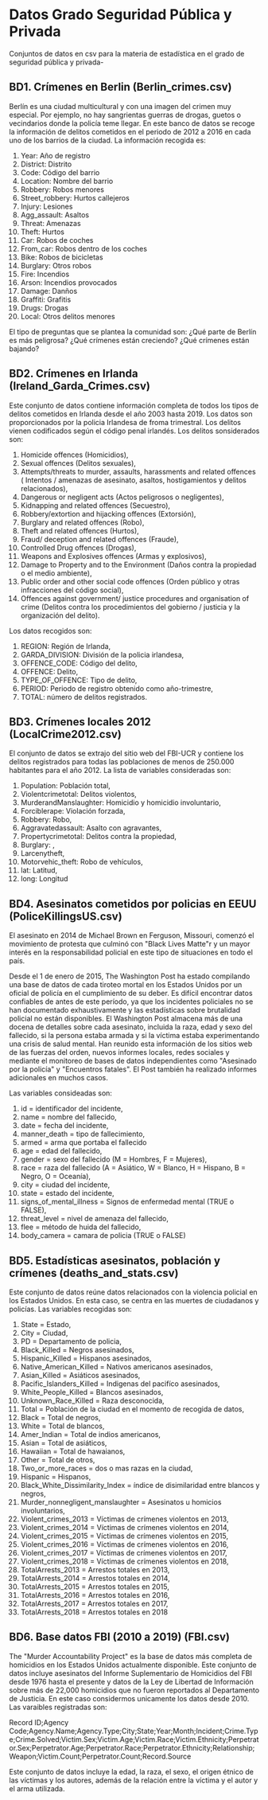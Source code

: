 # Datos Grado Seguridad Pública y Privada

Conjuntos de datos en csv para la materia de estadística en el grado de seguridad pública y privada-

## BD1. Crímenes en Berlin (Berlin_crimes.csv)

Berlín es una ciudad multicultural y con una imagen del crimen muy especial. Por ejemplo, no hay sangrientas guerras de drogas, guetos o vecindarios donde la policía teme llegar. En este banco de datos se recoge la información de delitos cometidos en el periodo de 2012 a 2016 en cada uno de los barrios de la ciudad. La información recogida es:

01) Year: Año de registro
02) District: Distrito
03) Code: Código del barrio
04) Location: Nombre del barrio
05) Robbery: Robos menores
06) Street_robbery: Hurtos callejeros
07) Injury: Lesiones
08) Agg_assault: Asaltos
09) Threat: Amenazas
10) Theft: Hurtos
11) Car: Robos de coches
12) From_car: Robos dentro de los coches
13) Bike: Robos de bicicletas
14) Burglary: Otros robos
15) Fire: Incendios
16) Arson: Incendios provocados
17) Damage: Danños
18) Graffiti: Grafitis
19) Drugs: Drogas
20) Local: Otros delitos menores

El tipo de preguntas que se plantea la comunidad son: ¿Qué parte de Berlín es más peligrosa? ¿Qué crímenes están creciendo? ¿Qué crímenes están bajando?


## BD2. Crímenes en Irlanda (Ireland_Garda_Crimes.csv)

Este conjunto de datos contiene información completa de todos los tipos de delitos cometidos en Irlanda desde el año 2003 hasta 2019. Los datos son proporcionados por la policia Irlandesa de froma trimestral. Los delitos vienen codificados según el código penal irlandés. Los delitos sonsiderados son:

01) Homicide offences (Homicidios),
02) Sexual offences (Delitos sexuales),
03) Attempts/threats to murder, assaults, harassments and related offences (
Intentos / amenazas de asesinato, asaltos, hostigamientos y delitos relacionados),
04) Dangerous or negligent acts (Actos peligrosos o negligentes),
05) Kidnapping and related offences (Secuestro),
06) Robbery/extortion and hijacking offences (Extorsión),
07) Burglary and related offences (Robo),
08) Theft and related offences (Hurtos),
09) Fraud/ deception and related offences (Fraude),
10) Controlled Drug offences (Drogas),
11) Weapons and Explosives offences (Armas y explosivos),
12) Damage to Property and to the Environment (Daños contra la propiedad o el medio ambiente),
13) Public order and other social code offences (Orden público y otras infracciones del código social),
15) Offences against government/ justice procedures and organisation of crime (Delitos contra los procedimientos del gobierno / justicia y la organización del delito).

Los datos recogidos son:

01) REGION: Región de Irlanda,
02) GARDA_DIVISION: División de la policia irlandesa,
03) OFFENCE_CODE: Código del delito,
04) OFFENCE: Delito,
05) TYPE_OF_OFFENCE: Tipo de delito,
06) PERIOD: Periodo de registro obtenido como año-trimestre,
07) TOTAL: número de delitos registrados. 


## BD3. Crímenes locales 2012 (LocalCrime2012.csv)

El conjunto de datos se extrajo del sitio web del FBI-UCR y contiene los delitos registrados para todas las poblaciones de menos de 250.000 habitantes para el año 2012. La lista de variables consideradas son:

01) Population: Población total, 
02) Violentcrimetotal: Delitos violentos, 
03) MurderandManslaughter: Homicidio y homicidio involuntario, 
04) Forciblerape: Violación forzada, 
05) Robbery: Robo, 
06) Aggravatedassault: Asalto con agravantes, 
07) Propertycrimetotal: Delitos contra la propiedad, 
08) Burglary: ,
09) Larcenytheft, 
10) Motorvehic_theft: Robo de vehículos, 
11) lat: Latitud, 
12) long: Longitud

## BD4. Asesinatos cometidos por policias en EEUU (PoliceKillingsUS.csv)

El asesinato en 2014 de Michael Brown en Ferguson, Missouri, comenzó el movimiento de protesta que culminó con "Black Lives Matte"r y un mayor interés en la responsabilidad policial en este tipo de situaciones en todo el país.

Desde el 1 de enero de 2015, The Washington Post ha estado compilando una base de datos de cada tiroteo mortal en los Estados Unidos por un oficial de policía en el cumplimiento de su deber. Es difícil encontrar datos confiables de antes de este período, ya que los incidentes policiales no se han documentado exhaustivamente y las estadísticas sobre brutalidad policial no están disponibles. El Washington Post almacena más de una docena de detalles sobre cada asesinato, incluida la raza, edad y sexo del fallecido, si la persona estaba armada y si la víctima estaba experimentando una crisis de salud mental. Han reunido esta información de los sitios web de las fuerzas del orden, nuevos informes locales, redes sociales y mediante el monitoreo de bases de datos independientes como "Asesinado por la policía" y "Encuentros fatales". El Post también ha realizado informes adicionales en muchos casos.

Las variables consideadas son:

01) id = identificador del incidente,
02) name = nombre del fallecido,
02) date = fecha del incidente,
03) manner_death = tipo de fallecimiento,
04) armed = arma que portaba el fallecido
05) age = edad del fallecido,
06) gender = sexo del fallecido (M = Hombres, F = Mujeres),
07) race = raza del fallecido (A = Asiático, W = Blanco, H = Hispano, B = Negro, O = Oceanía),
08) city = ciudad del incidente,
09) state = estado del incidente,
10) signs_of_mental_illness = Signos de enfermedad mental (TRUE o FALSE),
11) threat_level = nivel de amenaza del fallecido,
12) flee = método de huida del fallecido,
13) body_camera = camara de policia (TRUE o FALSE)

## BD5. Estadísticas asesinatos, población y crímenes (deaths_and_stats.csv)

Este conjunto de datos reúne datos relacionados con la violencia policial en los Estados Unidos. En esta caso, se centra en las muertes de ciudadanos y policías. Las variables recogidas son:

01) State = Estado,
02) City = Ciudad,
03) PD = Departamento de policia,
04) Black_Killed = Negros asesinados,
05) Hispanic_Killed = Hispanos asesinados,
06) Native_American_Killed = Nativos americanos asesinados,
07) Asian_Killed = Asiáticos asesinados,
08) Pacific_Islanders_Killed = Indigenas del pacifíco asesinados,
09) White_People_Killed = Blancos asesinados,
10) Unknown_Race_Killed = Raza desconocida,
11) Total = Población de la ciudad en el momento de recogida de datos,
12) Black = Total de negros,
13) White = Total de blancos,
14) Amer_Indian = Total de indios americanos,
15) Asian = Total de asiáticos,
16) Hawaiian = Total de hawaianos,
17) Other = Total de otros,
18) Two_or_more_races = dos o mas razas en la ciudad,
19) Hispanic = Hispanos,
20) Black_White_Dissimilarity_Index = índice de disimilaridad entre blancos y negros,
21) Murder_nonnegligent_manslaughter = Asesinatos u homicios involuntarios,
22) Violent_crimes_2013 = Víctimas de crímenes violentos en 2013,
23) Violent_crimes_2014 = Víctimas de crímenes violentos en 2014,
24) Violent_crimes_2015 = Víctimas de crímenes violentos en 2015,
25) Violent_crimes_2016 = Víctimas de crímenes violentos en 2016,
26) Violent_crimes_2017 = Víctimas de crímenes violentos en 2017,
27) Violent_crimes_2018 = Víctimas de crímenes violentos en 2018,
28) TotalArrests_2013 = Arrestos totales en 2013,
29) TotalArrests_2014 = Arrestos totales en 2014,
30) TotalArrests_2015 = Arrestos totales en 2015,
31) TotalArrests_2016 = Arrestos totales en 2016,
32) TotalArrests_2017 = Arrestos totales en 2017,
33) TotalArrests_2018 = Arrestos totales en 2018


## BD6. Base datos FBI (2010 a 2019) (FBI.csv)

The "Murder Accountability Project" es la base de datos más completa de homicidios en los Estados Unidos actualmente disponible. Este conjunto de datos incluye asesinatos del Informe Suplementario de Homicidios del FBI desde 1976 hasta el presente y datos de la Ley de Libertad de Información sobre más de 22,000 homicidios que no fueron reportados al Departamento de Justicia. En este caso considermos unicamente los datos desde 2010. Las varaibles registradas son:

Record ID;Agency Code;Agency.Name;Agency.Type;City;State;Year;Month;Incident;Crime.Type;Crime.Solved;Victim.Sex;Victim.Age;Victim.Race;Victim.Ethnicity;Perpetrator.Sex;Perpetrator.Age;Perpetrator.Race;Perpetrator.Ethnicity;Relationship;Weapon;Victim.Count;Perpetrator.Count;Record.Source



Este conjunto de datos incluye la edad, la raza, el sexo, el origen étnico de las víctimas y los autores, además de la relación entre la víctima y el autor y el arma utilizada.



